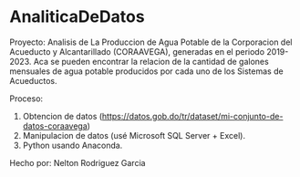 # AnaliticaDeDatos
Proyecto: Analisis de La Produccion de Agua Potable de la Corporacion del Acueducto y Alcantarillado (CORAAVEGA), 
generadas en el periodo 2019-2023. Aca se pueden encontrar la relacion de la cantidad de galones mensuales de agua potable 
producidos por cada uno de los Sistemas de Acueductos. 

Proceso: 
1. Obtencion de datos (https://datos.gob.do/tr/dataset/mi-conjunto-de-datos-coraavega)
2. Manipulacion de datos (usé Microsoft SQL Server + Excel).
3. Python usando Anaconda.

Hecho por: Nelton Rodriguez Garcia
